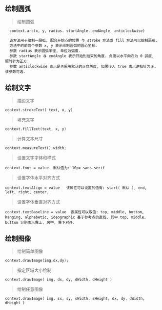 ## 绘制圆弧

  > 绘制圆弧

      context.arc(x, y, radius. startAngle. endAngle, anticlockwise)

      该方法用于绘制一段弧, 配合开始点的位置 与 stroke 方法或 fill 方法可以绘制扇形.
      方法中的前两个参数 x, y 表示绘制圆弧的圆心坐标.
      参数 radius 表示圆弧半径, 单位为弧度.
      参数 startAngle 与 endAngle 表示开始到结束的角度. 角度以水平向右为 0 弧度, 顺时针为正方.
      参数 anticlockwise 表示是否采用默认的正向角度, 如果传入 true 表示逆指针为正. 该参数可选.

## 绘制文字

  > 描边文字

    context.strokeText( text, x, y)

  > 填充文字 

    context.fillText(text, x, y)

  > 计算文本尺寸

    context.measureText().width;

  > 设置文字字体和样式

    context.font = value  默认值为: 10px sans-serif

  > 设置字体水平对齐方式

    context.textAlign = value   该属性可以设置的值有: start( 默认 ), end, left, right, center.
  
  > 设置字体垂直对齐方式

    context.textBaseline = value  该属性可以取值: top, middle, bottom, hanging, alphabetic, ideographic 基于参考点的直线, 其中 top, middle, buttom 分别表示靠上, 居中, 靠下对齐.
## 绘制图像

  > 绘制简单图像

    context.drawImage(img,dx,dy);


  > 指定区域大小绘制

    context.drawImage( img, dx, dy, dWidth, dHeight )

  > 绘制任意图像

    context.drawImage( img, sx, sy, sWidth, sHeight, dx, dy, dWidth, dHeight )
